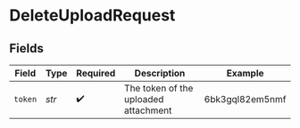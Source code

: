 # DeleteUploadRequest


## Fields

| Field                                | Type                                 | Required                             | Description                          | Example                              |
| ------------------------------------ | ------------------------------------ | ------------------------------------ | ------------------------------------ | ------------------------------------ |
| `token`                              | *str*                                | :heavy_check_mark:                   | The token of the uploaded attachment | 6bk3gql82em5nmf                      |
